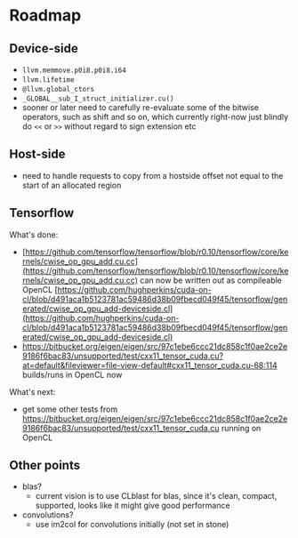 # Roadmap

## Device-side

- `llvm.memmove.p0i8.p0i8.i64`
- `llvm.lifetime`
- `@llvm.global_ctors`
- `_GLOBAL__sub_I_struct_initializer.cu()`
- sooner or later need to carefully re-evaluate some of the bitwise operators, such as shift and so on, which currently right-now just blindly do `<<` or `>>` without regard to sign extension etc

## Host-side

- need to handle requests to copy from a hostside offset not equal to the start of an allocated region

## Tensorflow

What's done:
- [https://github.com/tensorflow/tensorflow/blob/r0.10/tensorflow/core/kernels/cwise_op_gpu_add.cu.cc](https://github.com/tensorflow/tensorflow/blob/r0.10/tensorflow/core/kernels/cwise_op_gpu_add.cu.cc) can now be written out as compileable OpenCL [https://github.com/hughperkins/cuda-on-cl/blob/d491aca1b5123781ac59486d38b09fbecd049f45/tensorflow/generated/cwise_op_gpu_add-deviceside.cl](https://github.com/hughperkins/cuda-on-cl/blob/d491aca1b5123781ac59486d38b09fbecd049f45/tensorflow/generated/cwise_op_gpu_add-deviceside.cl)
- https://bitbucket.org/eigen/eigen/src/97c1ebe6ccc21dc858c1f0ae2ce2e9186f6bac83/unsupported/test/cxx11_tensor_cuda.cu?at=default&fileviewer=file-view-default#cxx11_tensor_cuda.cu-68:114 builds/runs in OpenCL now

What's next:
- get some other tests from https://bitbucket.org/eigen/eigen/src/97c1ebe6ccc21dc858c1f0ae2ce2e9186f6bac83/unsupported/test/cxx11_tensor_cuda.cu running on OpenCL

## Other points

- blas?
   - current vision is to use CLblast for blas, since it's clean, compact, supported, looks like it might give good performance
- convolutions?
  - use im2col for convolutions initially (not set in stone)
